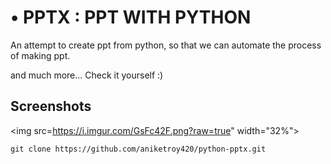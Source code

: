 

# •	PPTX : PPT WITH PYTHON

An attempt to create ppt from python, so that we can automate the process of making ppt.

and much more...
Check it yourself :)

## Screenshots

<img src=https://i.imgur.com/GsFc42F.png?raw=true" width="32%">






```
git clone https://github.com/aniketroy420/python-pptx.git
```



```

```

